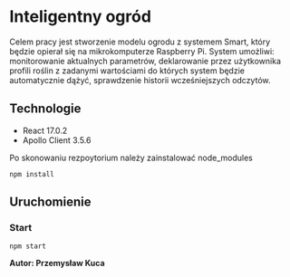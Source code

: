 # Inteligentny ogród

Celem pracy jest stworzenie modelu ogrodu z systemem Smart, który będzie opierał się na mikrokomputerze Raspberry Pi. System umożliwi: monitorowanie aktualnych parametrów, deklarowanie przez użytkownika profili roślin z zadanymi wartościami do których system będzie automatycznie dążyć, sprawdzenie historii wcześniejszych odczytów.

## Technologie

- React 17.0.2
- Apollo Client 3.5.6

Po skonowaniu rezpoytorium należy zainstalować node_modules

    npm install
    
## Uruchomienie

### Start

    npm start
    


**Autor: Przemysław Kuca**
